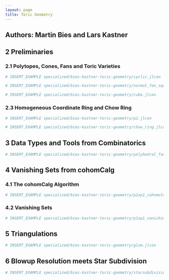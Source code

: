```yaml
---
layout: page
title: Toric Geometry
---
```


## Authors: Martin Bies and Lars Kastner

## 2 Preliminaries

### 2.1 Polytopes, Cones, Fans and Toric Varieties

```julia
# INSERT_EXAMPLE specialized/bies-kastner-toric-geometry/cyclic.jlcon
```

```julia
# INSERT_EXAMPLE specialized/bies-kastner-toric-geometry/normal_fan_square.jlcon
```

```julia
# INSERT_EXAMPLE specialized/bies-kastner-toric-geometry/cube.jlcon
```

### 2.3 Homogeneous Coordinate Ring and Chow Ring

```julia
# INSERT_EXAMPLE specialized/bies-kastner-toric-geometry/p2.jlcon
```

```julia
# INSERT_EXAMPLE specialized/bies-kastner-toric-geometry/chow_ring.jlcon
```

## 3 Data Types and Tools from Combinatorics

```julia
# INSERT_EXAMPLE specialized/bies-kastner-toric-geometry/polyhedral_fan.jlcon
```

## 4 Vanishing Sets from cohomCalg

### 4.1 The cohomCalg Algorithm

```julia
# INSERT_EXAMPLE specialized/bies-kastner-toric-geometry/p1xp1_cohomologies.jlcon
```

### 4.2 Vanishing Sets

```julia
# INSERT_EXAMPLE specialized/bies-kastner-toric-geometry/p1xp1_vanishing_sets.jlcon
```

## 5 Triangulations

```julia
# INSERT_EXAMPLE specialized/bies-kastner-toric-geometry/glsm.jlcon
```

## 6 Blowup Resolution meets Star Subdivision

```julia
# INSERT_EXAMPLE specialized/bies-kastner-toric-geometry/starsubdivision.jlcon
```
